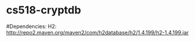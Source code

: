 # cs518-cryptdb

#Dependencies:
H2: http://repo2.maven.org/maven2/com/h2database/h2/1.4.199/h2-1.4.199.jar
